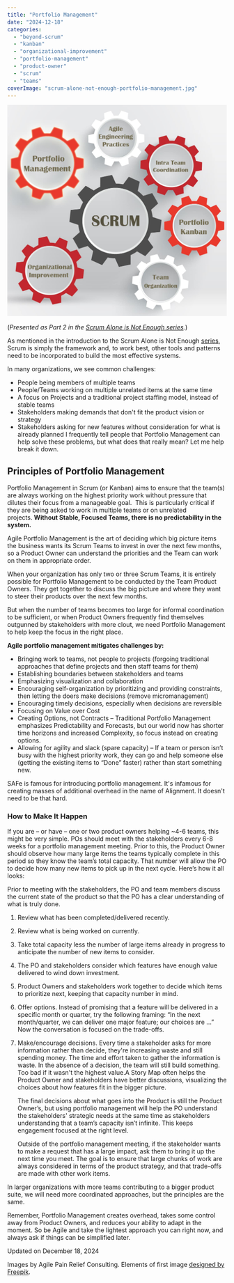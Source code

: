 ```yaml
---
title: "Portfolio Management"
date: "2024-12-18"
categories: 
  - "beyond-scrum"
  - "kanban"
  - "organizational-improvement"
  - "portfolio-management"
  - "product-owner"
  - "scrum"
  - "teams"
coverImage: "scrum-alone-not-enough-portfolio-management.jpg"
---
```


![Beyond Scrum: Scrum Alone Is Not Enough - portfolio management](images/scrum-alone-not-enough-portfolio-management.jpg)

(_Presented as Part 2 in the [Scrum Alone is Not Enough series](/blog/scrum-alone-is-not-enough.html)._)

As mentioned in the introduction to the Scrum Alone is Not Enough [series](/blog/scrum-alone-is-not-enough.html), Scrum is simply the framework and, to work best, other tools and patterns need to be incorporated to build the most effective systems.

In many organizations, we see common challenges:

- People being members of multiple teams
- People/Teams working on multiple unrelated items at the same time
- A focus on Projects and a traditional project staffing model, instead of stable teams
- Stakeholders making demands that don't fit the product vision or strategy
- Stakeholders asking for new features without consideration for what is already planned I frequently tell people that Portfolio Management can help solve these problems, but what does that really mean? Let me help break it down.

## Principles of Portfolio Management

Portfolio Management in Scrum (or Kanban) aims to ensure that the team(s) are always working on the highest priority work without pressure that dilutes their focus from a manageable goal.  This is particularly critical if they are being asked to work in multiple teams or on unrelated projects. **Without Stable, Focused Teams, there is no predictability in the system.** 

Agile Portfolio Management is the art of deciding which big picture items the business wants its Scrum Teams to invest in over the next few months, so a Product Owner can understand the priorities and the Team can work on them in appropriate order.

When your organization has only two or three Scrum Teams, it is entirely possible for Portfolio Management to be conducted by the Team Product Owners. They get together to discuss the big picture and where they want to steer their products over the next few months.

But when the number of teams becomes too large for informal coordination to be sufficient, or when Product Owners frequently find themselves outgunned by stakeholders with more clout, we need Portfolio Management to help keep the focus in the right place.

**Agile portfolio management mitigates challenges by:** 

- Bringing work to teams, not people to projects (forgoing traditional approaches that define projects and then staff teams for them)
- Establishing boundaries between stakeholders and teams
- Emphasizing visualization and collaboration
- Encouraging self-organization by prioritizing and providing constraints, then letting the doers make decisions (remove micromanagement)
- Encouraging timely decisions, especially when decisions are reversible
- Focusing on Value over Cost
- Creating Options, not Contracts – Traditional Portfolio Management emphasizes Predictability and Forecasts, but our world now has shorter time horizons and increased Complexity, so focus instead on creating options.
- Allowing for agility and slack (spare capacity) – If a team or person isn’t busy with the highest priority work, they can go and help someone else (getting the existing items to “Done” faster) rather than start something new.

SAFe is famous for introducing portfolio management. It's infamous for creating masses of additional overhead in the name of Alignment. It doesn't need to be that hard.

### How to Make It Happen

If you are – or have – one or two product owners helping ~4-6 teams, this might be very simple. POs should meet with the stakeholders every 6-8 weeks for a portfolio management meeting. Prior to this, the Product Owner should observe how many large items the teams typically complete in this period so they know the team’s total capacity. That number will allow the PO to decide how many new items to pick up in the next cycle. Here’s how it all looks:

Prior to meeting with the stakeholders, the PO and team members discuss the current state of the product so that the PO has a clear understanding of what is truly done.

1. Review what has been completed/delivered recently.
2. Review what is being worked on currently.
3. Take total capacity less the number of large items already in progress to anticipate the number of new items to consider.
4. The PO and stakeholders consider which features have enough value delivered to wind down investment.
5. Product Owners and stakeholders work together to decide which items to prioritize next, keeping that capacity number in mind.
6. Offer options. Instead of promising that a feature will be delivered in a specific month or quarter, try the following framing: “In the next month/quarter, we can deliver one major feature; our choices are …” Now the conversation is focused on the trade-offs.
7. Make/encourage decisions. Every time a stakeholder asks for more information rather than decide, they're increasing waste and still spending money. The time and effort taken to gather the information is waste. In the absence of a decision, the team will still build something. Too bad if it wasn't the highest value.A Story Map often helps the Product Owner and stakeholders have better discussions, visualizing the choices about how features fit in the bigger picture.
    
    The final decisions about what goes into the Product is still the Product Owner’s, but using portfolio management will help the PO understand the stakeholders' strategic needs at the same time as stakeholders understanding that a team’s capacity isn’t infinite. This keeps engagement focused at the right level.
    
    Outside of the portfolio management meeting, if the stakeholder wants to make a request that has a large impact, ask them to bring it up the next time you meet. The goal is to ensure that large chunks of work are always considered in terms of the product strategy, and that trade-offs are made with other work items.

In larger organizations with more teams contributing to a bigger product suite, we will need more coordinated approaches, but the principles are the same.

Remember, Portfolio Management creates overhead, takes some control away from Product Owners, and reduces your ability to adapt in the moment. So be Agile and take the lightest approach you can right now, and always ask if things can be simplified later.

Updated on December 18, 2024

Images by Agile Pain Relief Consulting. Elements of first image [designed by Freepik](https://www.freepik.com/premium-vector/shopping-infographic-with-gears_714785.htm).
